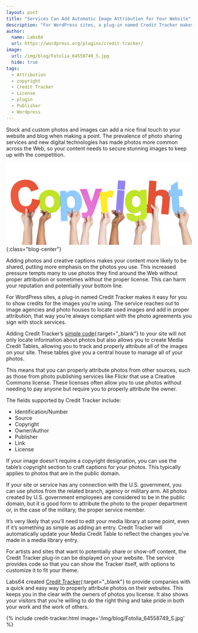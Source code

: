 ```yaml
---
layout: post
title: "Services Can Add Automatic Image Attribution for Your Website"
description: "For WordPress sites, a plug-in named Credit Tracker makes it easy for you to show credits for the images you’re using"
author:
  name: Labs64
  url: https://wordpress.org/plugins/credit-tracker/
image:
  url: /img/blog/Fotolia_64558749_S.jpg
  hide: true
tags:
  - Attribution
  - copyright
  - Credit Tracker
  - License
  - plugin
  - Publisher
  - Wordpress
---
```


Stock and custom photos and images can add a nice final touch to your website and blog when making a point. The prevalence of photo sharing services and new digital technologies has made photos more common across the Web, so your content needs to secure stunning images to keep up with the competition.

![Credit Tracker](/img/blog/Fotolia_64558749_S.jpg "WordPress: Add Automatic Image Attribution for Your Website"){:class="blog-center"}

Adding photos and creative captions makes your content more likely to be shared, putting more emphasis on the photos you use. This increased pressure tempts many to use photos they find around the Web without proper attribution or sometimes without the proper license. This can harm your reputation and potentially your bottom line.

For WordPress sites, a plug-in named Credit Tracker makes it easy for you to show credits for the images you’re using. The service reaches out to image agencies and photo houses to locate used images and add in proper attribution, that way you’re always compliant with the photo agreements you sign with stock services.

Adding Credit Tracker’s [simple code](http://wordpress.org/plugins/credit-tracker/faq/ "Credit Tracker"){:target="_blank"} to your site will not only locate information about photos but also allows you to create Media Credit Tables, allowing you to track and properly attribute all of the images on your site. These tables give you a central house to manage all of your photos.

This means that you can properly attribute photos from other sources, such as those from photo publishing services like Flickr that use a Creative Commons license. These licenses often allow you to use photos without needing to pay anyone but require you to properly attribute the owner.

The fields supported by Credit Tracker include:

  * Identification/Number
  * Source
  * Copyright
  * Owner/Author
  * Publisher
  * Link
  * License

If your image doesn’t require a copyright designation, you can use the table’s copyright section to craft captions for your photos. This typically applies to photos that are in the public domain.

If your site or service has any connection with the U.S. government, you can use photos from the related branch, agency or military arm. All photos created by U.S. government employees are considered to be in the public domain, but it is good form to attribute the photo to the proper department or, in the case of the military, the proper service member.

It’s very likely that you’ll need to edit your media library at some point, even if it’s something as simple as adding an entry. Credit Tracker will automatically update your Media Credit Table to reflect the changes you’ve made in a media library entry.

For artists and sites that want to potentially share or show-off content, the Credit Tracker plug-in can be displayed on your website. The service provides code so that you can show the Tracker itself, with options to customize it to fit your theme.

Labs64 created [Credit Tracker](http://wordpress.org/plugins/credit-tracker/ "Show credits for the images used on your website"){:target="_blank"} to provide companies with a quick and easy way to properly attribute photos on their websites. This keeps you in the clear with the owners of photos you license. It also shows your visitors that you’re willing to do the right thing and take pride in both your work and the work of others.

{% include credit-tracker.html image='/img/blog/Fotolia_64558749_S.jpg' %}
